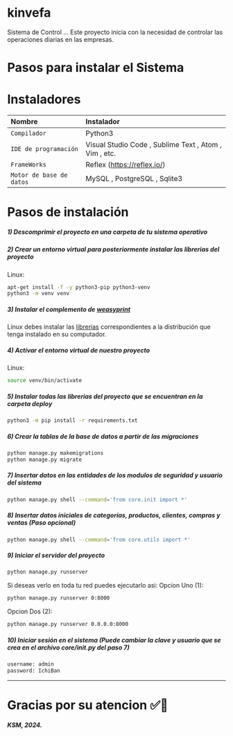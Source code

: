 # kinvefa
Sistema de Control
...
Este proyecto inicia con la necesidad de controlar las operaciones diarias en las empresas.


# Pasos para instalar el Sistema

# Instaladores
| Nombre                   | Instalador                                                                                                                                                                                                                     |
|:-------------------------|:-------------------------------------------------------------------------------------------------------------------------------------------------------------------------------------------------------------------------------| 
| `Compilador`             | Python3                                               |
| `IDE de programación`    | Visual Studio Code , Sublime Text , Atom , Vim , etc. |
| `FrameWorks` | Reflex (https://reflex.io/)                          |
| `Motor de base de datos` | MySQL , PostgreSQL , Sqlite3                          |

# Pasos de instalación
##### 1) Descomprimir el proyecto en una carpeta de tu sistema operativo
##### 2) Crear un entorno virtual para posteriormente instalar las librerias del proyecto
Linux:
```bash
apt-get install -f -y python3-pip python3-venv
python3 -m venv venv
```

##### 3) Instalar el complemento de [weasyprint](https://weasyprint.org/ "weasyprint")
Linux debes instalar las [librerias](https://doc.courtbouillon.org/weasyprint/stable/first_steps.html#linux "librerias") correspondientes a la distribución que tenga instalado en su computador.

##### 4) Activar el entorno virtual de nuestro proyecto
Linux:
```bash
source venv/bin/activate
```

##### 5) Instalar todas las librerias del proyecto que se encuentran en la carpeta deploy

```bash
python3 -m pip install -r requirements.txt
```

##### 6) Crear la tablas de la base de datos a partir de las migraciones
```bash
python manage.py makemigrations
python manage.py migrate
```

##### 7) Insertar datos en las entidades de los modulos de seguridad y usuario del sistema
```bash
python manage.py shell --command='from core.init import *'
```

##### 8) Insertar datos iniciales de categorías, productos, clientes, compras y ventas (Paso opcional)
```bash
python manage.py shell --command='from core.utils import *'
```

##### 9) Iniciar el servidor del proyecto
```bash
python manage.py runserver 
```

Si deseas verlo en toda tu red puedes ejecutarlo asi:
Opcion Uno (1):
```bash
python manage.py runserver 0:8000
```
Opcion Dos (2):
```bash
python manage.py runserver 0.0.0.0:8000
```

##### 10) Iniciar sesión en el sistema (Puede cambiar la clave y usuario que se crea en el archivo core/init.py del paso 7)
```bash
username: admin
password: IchiBan
```

------------

#  Gracias por su atencion ✅🙏

***KSM, 2024.***



